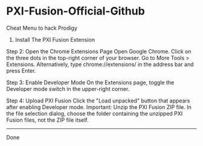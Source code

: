 # PXI-Fusion-Official-Github
Cheat Menu to hack Prodigy

1. Install The PXI Fusion Extension 



Step 2: Open the Chrome Extensions Page
Open Google Chrome.
Click on the three dots in the top-right corner of your browser.
Go to More Tools > Extensions.
Alternatively, type chrome://extensions/ in the address bar and press Enter.


Step 3: Enable Developer Mode
On the Extensions page, toggle the Developer mode switch in the upper-right corner.


Step 4: Upload PXI Fusion
Click the "Load unpacked" button that appears after enabling Developer mode.
Important: Unzip the PXI Fusion ZIP file. In the file selection dialog, choose the folder containing the unzipped PXI Fusion files, not the ZIP file itself.


_________
Done
